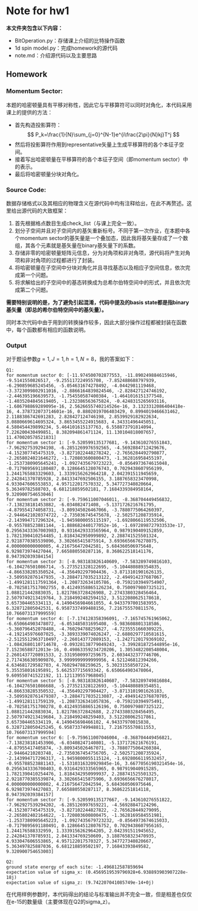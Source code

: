 # Note for hw1

**本文件夹包含以下内容：**

- BitOperation.py：存储课上介绍的比特操作函数
- 1d spin model.py：完成homework的源代码
- note.md：介绍源代码以及主要思路

## Homework

### Momentum Sector:

本题的哈密顿量具有平移对称性，因此它与平移算符可以同时对角化，本代码采用课上的提供的方法：
- 首先构造投影算符：
$$
P_k=\frac{1}{N}\sum_{j=0}^{N-1}e^{i\frac{2\pi}{N}kj}T^j
$$
- 然后将投影算符作用到representative矢量上生成平移算符的各个本征子空间。
- 接着写出哈密顿量在平移算符的各个本征子空间（即momentum sector）中的表示。
- 最后将哈密顿量分块对角化。

### Source Code:

数据存储格式以及其相应的物理含义在源代码中均有注释给出，在此不再赘述。这里给出源代码的大致框架：

1. 首先根据格点数目生成check_list（与课上完全一致）。
2. 划分子空间并且对子空间内的基矢重新标号。不同于第一次作业，在本题中各个momentum sector的基矢量是一个叠加态，因此我将基矢量存成了一个数组，其各个元素就是基矢量在binary基矢量下的系数。
3. 存储非零的哈密顿量矩阵元信息，分为对角项和非对角项，源代码将产生对角项和非对角项的过程都进行了封装。
4. 将哈密顿量在子空间中分块对角化并且寻找基态以及相应子空间信息，依次完成第一个问题。
5. 将求解给出的子空间中的基态转换成为总希尔伯特空间中的形式，并且依次完成第二个问题。

**需要特别说明的是，为了避免引起混淆，代码中提及的basis state都是指binary基矢量（即总的希尔伯特空间中的基矢量）。**

同时本次代码中由于用到的转换操作较多，因此大部分操作过程都被封装在函数中，每个函数都有相应的函数说明。

### Output

对于题设参数$g=1,J=1,h=1,N=8$，我的答案如下：

```
Q1:
for momentum sector 0: [-11.974500702877553, -11.890249884615946, -9.5141550826517, -9.255117224955708, -7.852488688797939, -6.290859685245456, -5.054631674278492, -4.0442981119468, -3.3723099802911016, -2.8866164839824546, -2.828427124746192, -2.446395196639573, -1.754550587400384, -1.4641016151377548, -1.4035204845619405, -1.232386563675824, -0.4248315265693116, -1.686798869289095e-16, 2.5626655740214526e-16, 3.1323312086404418e-16, 4.378732073714601e-16, 0.8802019706403429, 0.8994019466631462, 2.1188386742691283, 2.828427124746198, 2.8539929182922634, 3.0880669614695324, 3.8653455224915683, 4.34331496445051, 4.580454439899234, 5.464101615137763, 6.558873791814094, 7.226200430499851, 8.382094861471124, 11.130104818007657, 11.470020578521831]
for momentum sector 1: [-9.520599135177681, -9.143610276551843, -7.962927539294198, -6.2851269976592565, -4.5692884712429676, -4.152307745475319, -3.8271022448278242, -2.7656284492790877, -2.2658024021646272, -1.720803600800473, -1.362816958455197, -1.2537380905645241, -1.0927435679723223, -0.8564973674615048, -0.7179895691180487, 0.1286645128076743, 0.7029438607956199, 1.2441765883329603, 1.3339156262964218, 2.042391511945659, 2.242841370785928, 2.8413347692506155, 3.1887658323470998, 4.933047606553853, 4.957122017570332, 5.347727340820664, 5.36349782588703, 6.681218859502181, 7.1684339384958164, 9.320900754653046]
for momentum sector 2: [-9.759611007046011, -8.368704449456832, -7.138238181453882, -6.034082471408, -5.1371726216761795, -4.879554174058731, -3.809345026467066, -3.7880775064260397, -2.9446421020374722, -2.735036745475678, -2.502571208735914, -2.143994717296324, -1.9459800055115197, -1.6928066119532506, -0.955788523881144, -1.888682440177052e-16, -1.6972898727933533e-17, 0.29563433367003983, 0.9316429333565964, 0.9879190409152859, 1.7821390410254485, 1.8184342950999892, 2.288741525501324, 2.9218770385539896, 3.302665415875914, 3.6936656676278075, 4.000000000000005, 4.216756472042581, 5.684360506975648, 6.929873974427044, 7.665880550287116, 8.368622518141176, 8.947392039384154]
for momentum sector 3: [-8.983183826140609, -7.583289749816103, -6.104276501086714, -5.273521328122695, -5.104480889354835, -4.866338285350524, -4.356492297904436, -3.8713101901626135, -3.509592876147935, -3.2884717035213122, -2.494914237687067, -1.4991281117591364, -1.208732634105786, -0.7592103949754907, -0.7025817517002755, 0.41249358865126234, 0.7500979807325121, 1.088121442883035, 1.8217863728426908, 2.2743380328456464, 2.5079749213419764, 3.2184992482594152, 3.5122080625178618, 3.657304465334113, 4.1490456984661055, 4.9433797001583955, 6.328712805042531, 6.9587337499488156, 7.216755570811576, 10.766073137999559]
for momentum sector 4: [-7.174128358396091, -7.165745761965062, -6.650664903478072, -6.053485031695408, -5.983608801318586, -5.360796452078488, -4.760294788259627, -4.7235551660309225, -4.192145976607025, -3.3893339074026247, -2.6880297710581615, -2.5125512963710497, -2.260143772089153, -1.2427120179369102, -1.0842680110714678, -0.09328138779049243, -3.399281872544895e-16, 7.15236588712013e-16, 0.49863359234720206, 1.3053482208548004, 2.2601437720891533, 2.3319500997259675, 2.6034432377746706, 2.7174366305909876, 3.9999999999999956, 4.521246812394266, 4.634681729582703, 4.760294788259625, 5.30231558507224, 5.355358016195891, 5.662537715693342, 6.650664903478064, 9.609550741522192, 11.121139557968045]
for momentum sector 5: [-8.983183826140607, -7.583289749816084, -6.104276501086688, -5.273521328122693, -5.104480889354851, -4.866338285350532, -4.356492297904427, -3.8713101901626183, -3.5095928761479387, -3.2884717035213087, -2.4949142376870705, -1.499128111759139, -1.2087326341057836, -0.759210394975491, -0.702581751700278, 0.41249358865126196, 0.7500979807325122, 1.088121442883034, 1.821786372842688, 2.2743380328456495, 2.5079749213419684, 3.218499248259403, 3.512208062517861, 3.657304465334119, 4.149045698466102, 4.94337970015838, 6.3287128050425245, 6.958733749948811, 7.216755570811553, 10.766073137999594]
for momentum sector 6: [-9.759611007046004, -8.368704449456821, -7.138238181453906, -6.03408247140801, -5.137172621676191, -4.87955417405874, -3.809345026467071, -3.7880775064260384, -2.94464210203748, -2.7350367454756705, -2.502571208735924, -2.143994717296317, -1.9459800055115124, -1.6928066119532457, -0.955788523881143, -1.5310316320929845e-16, 3.6677056190321454e-16, 0.2956343336700403, 0.9316429333565965, 0.987919040915285, 1.7821390410254476, 1.8184342950999937, 2.288741525501325, 2.9218770385539874, 3.302665415875906, 3.6936656676278017, 4.000000000000002, 4.216756472042594, 5.684360506975646, 6.929873974427083, 7.665880550287117, 8.36862251814118, 8.947392039384157]
for momentum sector 7: [-9.520599135177667, -9.143610276551822, -7.962927539294202, -6.285126997659221, -4.56928847124296, -4.152307745475319, -3.827102244827822, -2.765628449279095, -2.265802402164622, -1.720803600800475, -1.3628169584551981, -1.2537380905645223, -1.0927435679723232, -0.8564973674615033, -0.7179895691180491, 0.1286645128076752, 0.7029438607956165, 1.244176588332959, 1.3339156262964205, 2.042391511945652, 2.242841370785931, 2.841334769250609, 3.1887658323470935, 4.933047606553865, 4.957122017570327, 5.347727340820667, 5.363497825887036, 6.681218859502197, 7.16843393849582, 9.320900754653003]
```
```
Q2:
ground state energy of each site: -1.496812587859694
expectation value of sigma_x: (0.4569519539796928+6.938893903907228e-18j)
expectation value of sigma_z: (9.742207041085749e-14+0j)
```

在代用样例参数时，本代码得出的结论与标准输出并不完全一致，但是相差也仅仅在e-15的数量级（主要体现在Q2的sigma_z）。